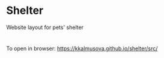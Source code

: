 # Shelter
Website layout for pets' shelter
#
To open in browser: https://kkalmusova.github.io/shelter/src/
